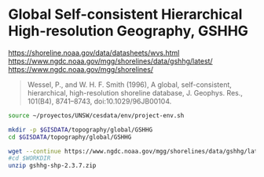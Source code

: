 # Global Self-consistent Hierarchical High-resolution Geography, GSHHG


https://shoreline.noaa.gov/data/datasheets/wvs.html
https://www.ngdc.noaa.gov/mgg/shorelines/data/gshhg/latest/
https://www.ngdc.noaa.gov/mgg/shorelines/

> Wessel, P., and W. H. F. Smith (1996), A global, self-consistent, hierarchical, high-resolution shoreline database, J. Geophys. Res., 101(B4), 8741–8743, doi:10.1029/96JB00104.

```sh
source ~/proyectos/UNSW/cesdata/env/project-env.sh

mkdir -p $GISDATA/topography/global/GSHHG
cd $GISDATA/topography/global/GSHHG

wget --continue https://www.ngdc.noaa.gov/mgg/shorelines/data/gshhg/latest/gshhg-shp-2.3.7.zip
#cd $WORKDIR
unzip gshhg-shp-2.3.7.zip
```
